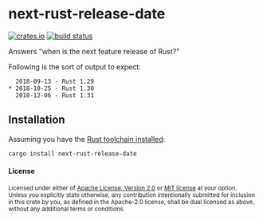 # next-rust-release-date

[![crates.io](https://img.shields.io/crates/v/next-rust-release-date.svg)](https://crates.io/crates/next-rust-release-date)
[![build status](https://github.com/tshepang/next-rust-release-date/workflows/CI/badge.svg)](https://github.com/tshepang/next-rust-release-date/actions)

Answers "when is the next feature release of Rust?"

Following is the sort of output to expect:

```
  2018-09-13 - Rust 1.29
* 2018-10-25 - Rust 1.30
  2018-12-06 - Rust 1.31
```

## Installation

Assuming you have the [Rust toolchain installed][install]:

    cargo install next-rust-release-date

[install]: https://rust-lang.org/install

#### License

<sup>
Licensed under either of
<a href="LICENSE-APACHE">Apache License, Version 2.0</a>
or
<a href="LICENSE-MIT">MIT license</a>
at your option.
</sup>

<br>

<sub>
Unless you explicitly state otherwise, any contribution intentionally submitted
for inclusion in this crate by you, as defined in the Apache-2.0 license, shall
be dual licensed as above, without any additional terms or conditions.
</sub>
